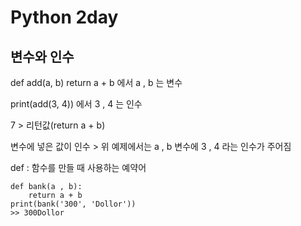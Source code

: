 # Python 2day

## 변수와 인수

def add(a, b) return a + b 에서 a , b 는 변수

print(add(3, 4)) 에서 3 , 4 는 인수

7 > 리턴값(return a + b)

변수에 넣은 값이 인수 > 위 예제에서는 a , b 변수에 3 , 4 라는 인수가 주어짐

 def : 함수를 만들 때 사용하는 예약어

```
def bank(a , b):
    return a + b
print(bank('300', 'Dollor'))
>> 300Dollor
```

